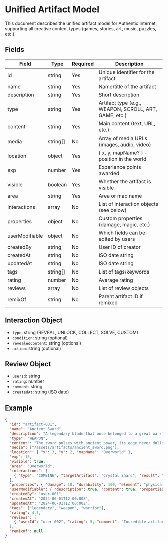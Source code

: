 # Unified Artifact Model

This document describes the unified artifact model for Authentic Internet, supporting all creative content types (games, stories, art, music, puzzles, etc.).

## Fields

| Field         | Type      | Required | Description |
|---------------|-----------|----------|-------------|
| id            | string    | Yes      | Unique identifier for the artifact |
| name          | string    | Yes      | Name/title of the artifact |
| description   | string    | Yes      | Short description |
| type          | string    | Yes      | Artifact type (e.g., WEAPON, SCROLL, ART, GAME, etc.) |
| content       | string    | Yes      | Main content (text, URL, etc.) |
| media         | string[]  | No       | Array of media URLs (images, audio, video) |
| location      | object    | Yes      | { x, y, mapName? } - position in the world |
| exp           | number    | Yes      | Experience points awarded |
| visible       | boolean   | Yes      | Whether the artifact is visible |
| area          | string    | Yes      | Area or map name |
| interactions  | array     | No       | List of interaction objects (see below) |
| properties    | object    | No       | Custom properties (damage, magic, etc.) |
| userModifiable| object    | No       | Which fields can be edited by users |
| createdBy     | string    | No       | User ID of creator |
| createdAt     | string    | No       | ISO date string |
| updatedAt     | string    | No       | ISO date string |
| tags          | string[]  | No       | List of tags/keywords |
| rating        | number    | No       | Average rating |
| reviews       | array     | No       | List of review objects |
| remixOf       | string    | No       | Parent artifact ID if remixed |

## Interaction Object
- `type`: string (REVEAL, UNLOCK, COLLECT, SOLVE, CUSTOM)
- `condition`: string (optional)
- `revealedContent`: string (optional)
- `action`: string (optional)

## Review Object
- `userId`: string
- `rating`: number
- `comment`: string
- `createdAt`: string (ISO date)

## Example
```json
{
  "id": "artifact-001",
  "name": "Ancient Sword",
  "description": "A legendary blade that once belonged to a great warrior",
  "type": "WEAPON",
  "content": "The sword pulses with ancient power, its edge never dulling.",
  "media": ["/assets/artifacts/ancient_sword.png"],
  "location": { "x": 3, "y": 2, "mapName": "Overworld" },
  "exp": 15,
  "visible": true,
  "area": "Overworld",
  "interactions": [
    { "type": "COMBINE", "targetArtifact": "Crystal Shard", "result": "Crystal Sword", "description": "The sword resonates with the crystal's energy..." }
  ],
  "properties": { "damage": 10, "durability": 100, "element": "physical" },
  "userModifiable": { "description": true, "content": true, "properties": ["damage", "element"] },
  "createdBy": "user-001",
  "createdAt": "2024-06-01T12:00:00Z",
  "updatedAt": "2024-06-01T12:00:00Z",
  "tags": ["legendary", "weapon", "warrior"],
  "rating": 4.7,
  "reviews": [
    { "userId": "user-002", "rating": 5, "comment": "Incredible artifact!", "createdAt": "2024-06-02T10:00:00Z" }
  ],
  "remixOf": null
}
``` 